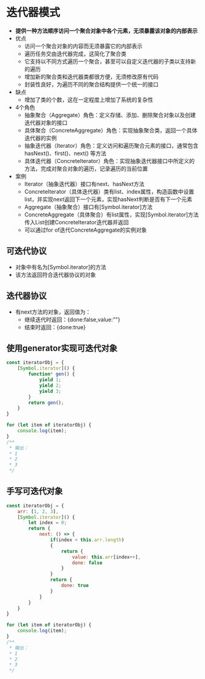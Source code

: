 # 迭代器模式

* **提供一种方法顺序访问一个聚合对象中各个元素，无须暴露该对象的内部表示**
* 优点
  * 访问一个聚合对象的内容而无须暴露它的内部表示
  * 遍历任务交由迭代器完成，这简化了聚合类
  * 它支持以不同方式遍历一个聚合，甚至可以自定义迭代器的子类以支持新的遍历
  * 增加新的聚合类和迭代器类都很方便，无须修改原有代码
  * 封装性良好，为遍历不同的聚合结构提供一个统一的接口
* 缺点
  * 增加了类的个数，这在一定程度上增加了系统的复杂性
* 4个角色
  * 抽象聚合（Aggregate）角色：定义存储、添加、删除聚合对象以及创建迭代器对象的接口
  * 具体聚合（ConcreteAggregate）角色：实现抽象聚合类，返回一个具体迭代器的实例
  * 抽象迭代器（Iterator）角色：定义访问和遍历聚合元素的接口，通常包含 hasNext()、first()、next() 等方法
  * 具体迭代器（Concretelterator）角色：实现抽象迭代器接口中所定义的方法，完成对聚合对象的遍历，记录遍历的当前位置
* 案例
  * Iterator（抽象迭代器）接口有next、hasNext方法
  * ConcreteIterator（具体迭代器）类有list、index属性，构造函数中设置list，并实现next返回下一个元素，实现hasNext判断是否有下一个元素
  * Aggregate（抽象聚合）接口有[Symbol.iterator]方法
  * ConcreteAggregate（具体聚合）有list属性，实现[Symbol.iterator]方法传入List创建ConcreteIterator迭代器并返回
  * 可以通过for of迭代ConcreteAggregate的实例对象

## 可迭代协议

* 对象中有名为[Symbol.iterator]的方法
* 该方法返回符合迭代器协议的对象

## 迭代器协议

* 有next方法的对象，返回值为：
  * 继续迭代时返回：{done:false,value:""}
  * 结束时返回：{done:true}

## 使用generator实现可迭代对象

```javascript
const iteratorObj = {
    [Symbol.iterator]() {
        function* gen() {
            yield 1;
            yield 2;
            yield 3;
        }
        return gen();
    }
}

for (let item of iteratorObj) {
    console.log(item);
}
/**
 * 输出：
 * 1
 * 2
 * 3
 */
```

## 手写可迭代对象

```javascript
const iteratorObj = {
    arr: [1, 2, 3],
    [Symbol.iterator]() {
        let index = 0;
        return {
            next: () => {
                if(index < this.arr.length)
                {
                    return {
                        value: this.arr[index++],
                        done: false
                    }
                }
                return {
                    done: true
                }
            }
        }
    }
}

for (let item of iteratorObj) {
    console.log(item);
}
/**
 * 输出：
 * 1
 * 2
 * 3
 */
```
